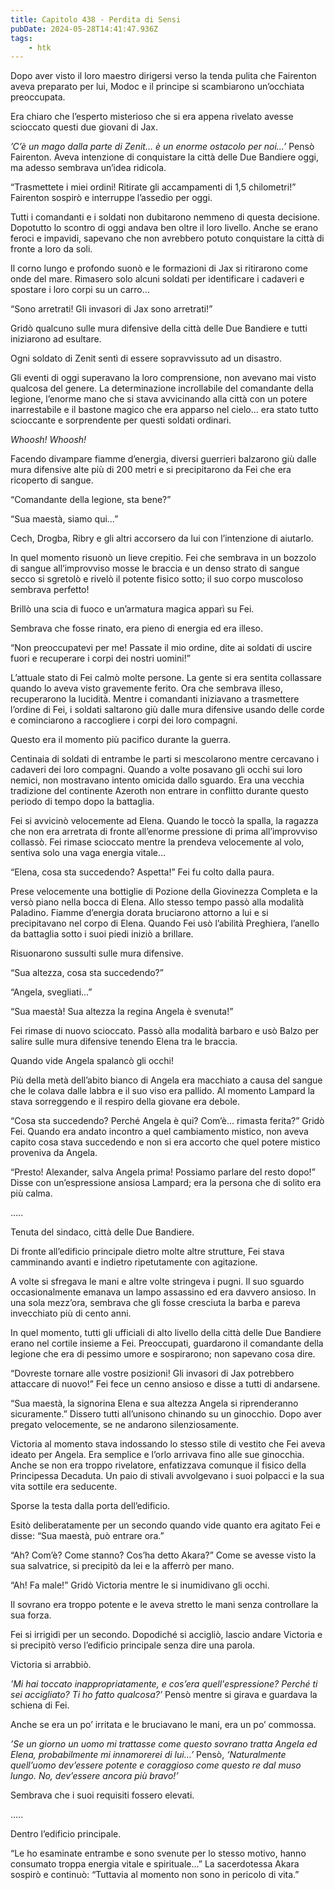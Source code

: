 ```yaml
---
title: Capitolo 438 - Perdita di Sensi
pubDate: 2024-05-28T14:41:47.936Z
tags:
    - htk
---
```


Dopo aver visto il loro maestro dirigersi verso la tenda pulita che Fairenton aveva preparato per lui, Modoc e il principe si scambiarono un’occhiata preoccupata.

Era chiaro che l’esperto misterioso che si era appena rivelato avesse scioccato questi due giovani di Jax.

<em>’C’è un mago dalla parte di Zenit… è un enorme ostacolo per noi…’</em> Pensò Fairenton. Aveva intenzione di conquistare la città delle Due Bandiere oggi, ma adesso sembrava un’idea ridicola.

“Trasmettete i miei ordini! Ritirate gli accampamenti di 1,5 chilometri!” Fairenton sospirò e interruppe l’assedio per oggi.

Tutti i comandanti e i soldati non dubitarono nemmeno di questa decisione. Dopotutto lo scontro di oggi andava ben oltre il loro livello. Anche se erano feroci e impavidi, sapevano che non avrebbero potuto conquistare la città di fronte a loro da soli.

Il corno lungo e profondo suonò e le formazioni di Jax si ritirarono come onde del mare. Rimasero solo alcuni soldati per identificare i cadaveri e spostare i loro corpi su un carro…

“Sono arretrati! Gli invasori di Jax sono arretrati!”

Gridò qualcuno sulle mura difensive della città delle Due Bandiere e tutti iniziarono ad esultare.

Ogni soldato di Zenit sentì di essere sopravvissuto ad un disastro.

Gli eventi di oggi superavano la loro comprensione, non avevano mai visto qualcosa del genere. La determinazione incrollabile del comandante della legione, l’enorme mano che si stava avvicinando alla città con un potere inarrestabile e il bastone magico che era apparso nel cielo… era stato tutto scioccante e sorprendente per questi soldati ordinari.

<em>Whoosh! Whoosh!</em>

Facendo divampare fiamme d’energia, diversi guerrieri balzarono giù dalle mura difensive alte più di 200 metri e si precipitarono da Fei che era ricoperto di sangue.

“Comandante della legione, sta bene?”

“Sua maestà, siamo qui…”

Cech, Drogba, Ribry e gli altri accorsero da lui con l’intenzione di aiutarlo.

In quel momento risuonò un lieve crepitio. Fei che sembrava in un bozzolo di sangue all’improvviso mosse le braccia e un denso strato di sangue secco si sgretolò e rivelò il potente fisico sotto; il suo corpo muscoloso sembrava perfetto!

Brillò una scia di fuoco e un’armatura magica apparì su Fei.

Sembrava che fosse rinato, era pieno di energia ed era illeso.

“Non preoccupatevi per me! Passate il mio ordine, dite ai soldati di uscire fuori e recuperare i corpi dei nostri uomini!”

L’attuale stato di Fei calmò molte persone. La gente si era sentita collassare quando lo aveva visto gravemente ferito. Ora che sembrava illeso, recuperarono la lucidità. Mentre i comandanti iniziavano a trasmettere l’ordine di Fei, i soldati saltarono giù dalle mura difensive usando delle corde e cominciarono a raccogliere i corpi dei loro compagni.

Questo era il momento più pacifico durante la guerra.

Centinaia di soldati di entrambe le parti si mescolarono mentre cercavano i cadaveri dei loro compagni. Quando a volte posavano gli occhi sui loro nemici, non mostravano intento omicida dallo sguardo. Era una vecchia tradizione del continente Azeroth non entrare in conflitto durante questo periodo di tempo dopo la battaglia.

Fei si avvicinò velocemente ad Elena. Quando le toccò la spalla, la ragazza che non era arretrata di fronte all’enorme pressione di prima all’improvviso collassò. Fei rimase scioccato mentre la prendeva velocemente al volo, sentiva solo una vaga energia vitale…

“Elena, cosa sta succedendo? Aspetta!” Fei fu colto dalla paura.

Prese velocemente una bottiglie di Pozione della Giovinezza Completa e la versò piano nella bocca di Elena. Allo stesso tempo passò alla modalità Paladino. Fiamme d’energia dorata bruciarono attorno a lui e si precipitavano nel corpo di Elena. Quando Fei usò l’abilità Preghiera, l’anello da battaglia sotto i suoi piedi iniziò a brillare.

Risuonarono sussulti sulle mura difensive.

“Sua altezza, cosa sta succedendo?”

“Angela, svegliati…”

“Sua maestà! Sua altezza la regina Angela è svenuta!”

Fei rimase di nuovo scioccato. Passò alla modalità barbaro e usò Balzo per salire sulle mura difensive tenendo Elena tra le braccia.

Quando vide Angela spalancò gli occhi!

Più della metà dell’abito bianco di Angela era macchiato a causa del sangue che le colava dalle labbra e il suo viso era pallido. Al momento Lampard la stava sorreggendo e il respiro della giovane era debole.

“Cosa sta succedendo? Perché Angela è qui? Com’è… rimasta ferita?” Gridò Fei. Quando era andato incontro a quel cambiamento mistico, non aveva capito cosa stava succedendo e non si era accorto che quel potere mistico proveniva da Angela.

“Presto! Alexander, salva Angela prima! Possiamo parlare del resto dopo!” Disse con un’espressione ansiosa Lampard; era la persona che di solito era più calma.

…..

Tenuta del sindaco, città delle Due Bandiere.

Di fronte all’edificio principale dietro molte altre strutture, Fei stava camminando avanti e indietro ripetutamente con agitazione.

A volte si sfregava le mani e altre volte stringeva i pugni. Il suo sguardo occasionalmente emanava un lampo assassino ed era davvero ansioso. In una sola mezz’ora, sembrava che gli fosse cresciuta la barba e pareva invecchiato più di cento anni.

In quel momento, tutti gli ufficiali di alto livello della città delle Due Bandiere erano nel cortile insieme a Fei. Preoccupati, guardarono il comandante della legione che era di pessimo umore e sospirarono; non sapevano cosa dire.

“Dovreste tornare alle vostre posizioni! Gli invasori di Jax potrebbero attaccare di nuovo!” Fei fece un cenno ansioso e disse a tutti di andarsene.

“Sua maestà, la signorina Elena e sua altezza Angela si riprenderanno sicuramente.” Dissero tutti all’unisono chinando su un ginocchio. Dopo aver pregato velocemente, se ne andarono silenziosamente.

Victoria al momento stava indossando lo stesso stile di vestito che Fei aveva ideato per Angela. Era semplice e l’orlo arrivava fino alle sue ginocchia. Anche se non era troppo rivelatore, enfatizzava comunque il fisico della Principessa Decaduta. Un paio di stivali avvolgevano i suoi polpacci e la sua vita sottile era seducente.

Sporse la testa dalla porta dell’edificio.

Esitò deliberatamente per un secondo quando vide quanto era agitato Fei e disse: “Sua maestà, può entrare ora.”

“Ah? Com’è? Come stanno? Cos’ha detto Akara?” Come se avesse visto la sua salvatrice, si precipitò da lei e la afferrò per mano.

“Ah! Fa male!” Gridò Victoria mentre le si inumidivano gli occhi.

Il sovrano era troppo potente e le aveva stretto le mani senza controllare la sua forza.

Fei si irrigidì per un secondo. Dopodiché si accigliò, lascio andare Victoria e si precipitò verso l’edificio principale senza dire una parola.

Victoria si arrabbiò.

<em>’Mi hai toccato inappropriatamente, e cos’era quell'espressione? Perché ti sei accigliato? Ti ho fatto qualcosa?’</em> Pensò mentre si girava e guardava la schiena di Fei.

Anche se era un po’ irritata e le bruciavano le mani, era un po’ commossa.

<em>’Se un giorno un uomo mi trattasse come questo sovrano tratta Angela ed Elena, probabilmente mi innamorerei di lui…’</em> Pensò, <em>‘Naturalmente quell’uomo dev’essere potente e coraggioso come questo re dal muso lungo. No, dev’essere ancora più bravo!’</em>

Sembrava che i suoi requisiti fossero elevati.

…..

Dentro l’edificio principale.

“Le ho esaminate entrambe e sono svenute per lo stesso motivo, hanno consumato troppa energia vitale e spirituale…” La sacerdotessa Akara sospirò e continuò: “Tuttavia al momento non sono in pericolo di vita.”



